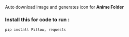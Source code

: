 Auto download image and generates icon for **Anime Folder**

### Install this for code to run : ###

`pip install Pillow, requests`